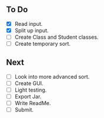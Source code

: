 ## To Do

- [x] Read input.
- [x] Split up input.
- [ ] Create Class and Student classes.
- [ ] Create temporary sort.

## Next

- [ ] Look into more advanced sort.
- [ ] Create GUI.
- [ ] Light testing.
- [ ] Export Jar.
- [ ] Write ReadMe.
- [ ] Submit.
